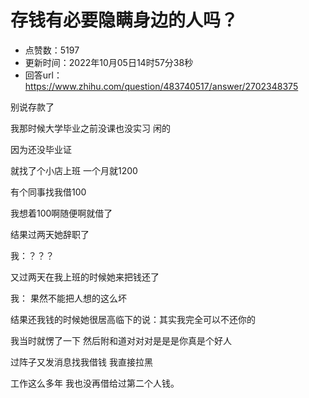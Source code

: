 # 存钱有必要隐瞒身边的人吗？
- 点赞数：5197
- 更新时间：2022年10月05日14时57分38秒
- 回答url：https://www.zhihu.com/question/483740517/answer/2702348375
<body>
 <p data-pid="Nh-eJm4Z">别说存款了</p>
 <p data-pid="H2MId_Nq">我那时候大学毕业之前没课也没实习 闲的</p>
 <p data-pid="jV95B0QG">因为还没毕业证</p>
 <p data-pid="4hEgHfI3">就找了个小店上班 一个月就1200</p>
 <p data-pid="0rU_a4_6">有个同事找我借100</p>
 <p data-pid="38Qu7gAg">我想着100啊随便啊就借了</p>
 <p data-pid="7cJkZFb4">结果过两天她辞职了</p>
 <p data-pid="B8FkgdWZ">我：？？？</p>
 <p data-pid="KLo04SjZ">又过两天在我上班的时候她来把钱还了</p>
 <p data-pid="4cu8_4x9">我： 果然不能把人想的这么坏</p>
 <p data-pid="Cav47cCs">结果还我钱的时候她很居高临下的说：其实我完全可以不还你的</p>
 <p data-pid="L1RRTghH">我当时就愣了一下 然后附和道对对对是是是你真是个好人</p>
 <p data-pid="6fn4XCGe">过阵子又发消息找我借钱 我直接拉黑</p>
 <p data-pid="AQDAU9qn">工作这么多年 我也没再借给过第二个人钱。</p>
</body>